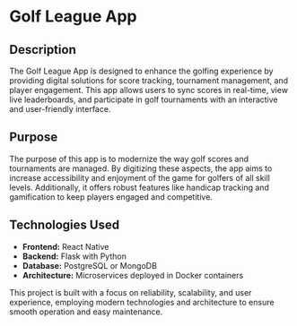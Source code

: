 # Golf League App

## Description
The Golf League App is designed to enhance the golfing experience by providing digital solutions for score tracking, tournament management, and player engagement. This app allows users to sync scores in real-time, view live leaderboards, and participate in golf tournaments with an interactive and user-friendly interface.

## Purpose
The purpose of this app is to modernize the way golf scores and tournaments are managed. By digitizing these aspects, the app aims to increase accessibility and enjoyment of the game for golfers of all skill levels. Additionally, it offers robust features like handicap tracking and gamification to keep players engaged and competitive.

## Technologies Used
- **Frontend:** React Native
- **Backend:** Flask with Python
- **Database:** PostgreSQL or MongoDB
- **Architecture:** Microservices deployed in Docker containers

This project is built with a focus on reliability, scalability, and user experience, employing modern technologies and architecture to ensure smooth operation and easy maintenance.
